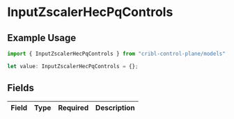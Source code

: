 # InputZscalerHecPqControls

## Example Usage

```typescript
import { InputZscalerHecPqControls } from "cribl-control-plane/models";

let value: InputZscalerHecPqControls = {};
```

## Fields

| Field       | Type        | Required    | Description |
| ----------- | ----------- | ----------- | ----------- |
